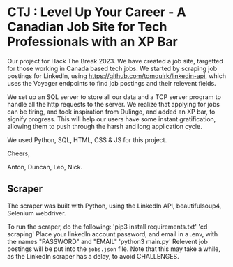 # CTJ : Level Up Your Career - A Canadian Job Site for Tech Professionals with an XP Bar

Our project for Hack The Break 2023. We have created a job site, targetted for those working in Canada based tech jobs. We started by scraping job postings for LinkedIn, using https://github.com/tomquirk/linkedin-api, which uses the Voyager endpoints to find job postings and their relevent fields. 

We set up an SQL server to store all our data and a TCP server program to handle all the http requests to the server. We realize that applying for jobs can be tiring, and took inspiration from Dulingo, and added an XP bar, to signify progress. This will help our users have some instant gratification, allowing them to push through the harsh and long application cycle. 

We used Python, SQL, HTML, CSS & JS for this project. 

Cheers,

Anton, Duncan, Leo, Nick.

## Scraper

The scraper was built with Python, using the LinkedIn API, beautifulsoup4, Selenium webdriver. 

To run the scraper, do the following:
'pip3 install requirements.txt'
'cd scraping'
Place your linkedIn account password, and email in a .env, with the names "PASSWORD" and "EMAIL"
'python3 main.py'
Relevent job postings will be put into the `jobs.json` file. Note that this may take a while, as the LinkedIn scraper has a delay, to avoid CHALLENGES.


